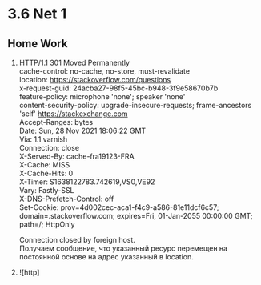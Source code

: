 # 3.6 Net 1
## Home Work
1.  HTTP/1.1 301 Moved Permanently  
    cache-control: no-cache, no-store, must-revalidate  
    location: https://stackoverflow.com/questions  
    x-request-guid: 24acba27-98f5-45bc-b948-3f9e58670b7b  
    feature-policy: microphone 'none'; speaker 'none'  
    content-security-policy: upgrade-insecure-requests; frame-ancestors 'self' https://stackexchange.com  
    Accept-Ranges: bytes  
    Date: Sun, 28 Nov 2021 18:06:22 GMT  
    Via: 1.1 varnish  
    Connection: close  
    X-Served-By: cache-fra19123-FRA  
    X-Cache: MISS  
    X-Cache-Hits: 0  
    X-Timer: S1638122783.742619,VS0,VE92  
    Vary: Fastly-SSL  
    X-DNS-Prefetch-Control: off  
    Set-Cookie: prov=4d002cec-aca1-f4c9-a586-81e11dcf6c57; domain=.stackoverflow.com; expires=Fri, 01-Jan-2055 00:00:00 GMT; path=/; HttpOnly  

    Connection closed by foreign host.  
    Получаем сообщение, что указанный ресурс перемещен на постоянной основе на адрес указанный в location.
2.  ![http]

